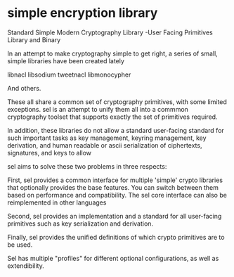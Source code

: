 # simple encryption library
Standard Simple Modern Cryptography Library
-User Facing Primitives Library and Binary

In an attempt to make cryptography simple to get right, a series of small, simple libraries have been created lately

libnacl
libsodium
tweetnacl
libmonocypher

And others.   

These all share a common set of cryptography primitives, with some limited exceptions.  sel is an attempt to unify them all into a commmon cryptography toolset that supports exactly the set of primitives required.

In addition, these libraries do not allow a standard user-facing standard for such important tasks as key management, keyring management, key derivation, and human readable or ascii serialization of ciphertexts, signatures, and keys to allow

sel aims to solve these two problems in three respects:  

First, sel provides a common interface for multiple 'simple' crypto libraries that optionally provides the base features.  You can switch between them based on performance and compatibility.  The sel core interface can also be reimplemented in other languages

Second, sel provides an implementation and a standard for all user-facing primitives such as key serialization and derivation.

Finally, sel provides the unified definitions of which crypto primitives are to be used.

Sel has multiple "profiles" for different optional configurations, as well as extendibility.

